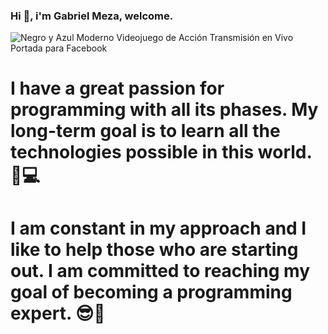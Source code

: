 ### Hi 👋, i'm Gabriel Meza, welcome.

![Negro y Azul Moderno Videojuego de Acción Transmisión en Vivo Portada para Facebook](https://user-images.githubusercontent.com/108927775/218265668-112f3529-92ec-401f-9147-ae6ea578c0c1.png)

#    I have a great passion for programming with all its phases. My long-term goal is to learn all the technologies possible in this world. 🚀💻
#    I am constant in my approach and I like to help those who are starting out. I am committed to reaching my goal of becoming a programming expert. 😎🖤

